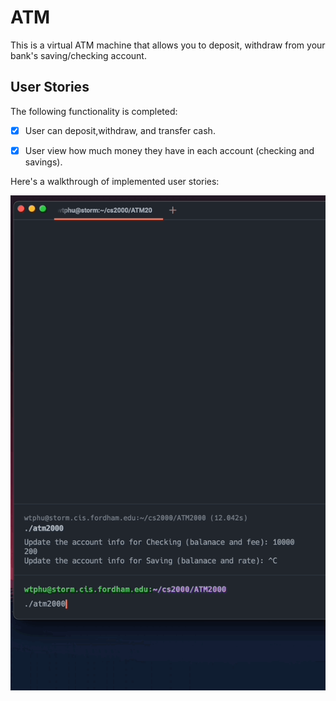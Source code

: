 # ATM

This is a virtual ATM machine that allows you to deposit, withdraw from your bank's saving/checking account. 


## User Stories

The following functionality is completed:

- [x] User can deposit,withdraw, and transfer cash.
- [x] User view how much money they have in each account (checking and savings).



Here's a walkthrough of implemented user stories:

<img src='https://github.com/PhuxWil/ATM/blob/main/ATM.gif' title='Video Walkthrough' width='' alt='Video Walkthrough' />
